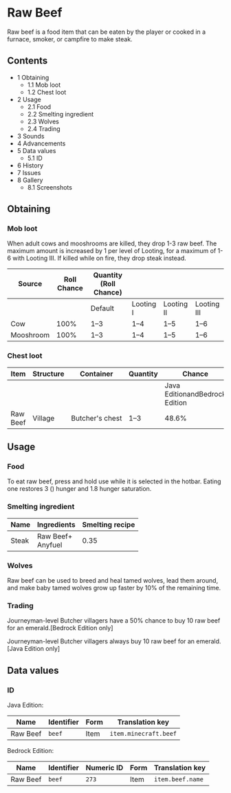# Raw Beef
Raw beef is a food item that can be eaten by the player or cooked in a furnace, smoker, or campfire to make steak.

## Contents
- 1 Obtaining
	- 1.1 Mob loot
	- 1.2 Chest loot
- 2 Usage
	- 2.1 Food
	- 2.2 Smelting ingredient
	- 2.3 Wolves
	- 2.4 Trading
- 3 Sounds
- 4 Advancements
- 5 Data values
	- 5.1 ID
- 6 History
- 7 Issues
- 8 Gallery
	- 8.1 Screenshots

## Obtaining
### Mob loot
When adult cows and mooshrooms are killed, they drop 1-3 raw beef. The maximum amount is increased by 1 per level of Looting, for a maximum of 1-6 with Looting III. If killed while on fire, they drop steak instead.

| Source    | Roll Chance | Quantity (Roll Chance) |           |            |             |
|-----------|-------------|------------------------|-----------|------------|-------------|
|           |             | Default                | Looting I | Looting II | Looting III |
| Cow       | 100%        | 1–3                    | 1–4       | 1–5        | 1–6         |
| Mooshroom | 100%        | 1–3                    | 1–4       | 1–5        | 1–6         |

### Chest loot
| Item     | Structure | Container       | Quantity | Chance                         |
|----------|-----------|-----------------|----------|--------------------------------|
|          |           |                 |          | Java EditionandBedrock Edition |
| Raw Beef | Village   | Butcher's chest | 1–3      | 48.6%                          |

## Usage
### Food
To eat raw beef, press and hold use while it is selected in the hotbar. Eating one restores 3 () hunger and 1.8 hunger saturation.

### Smelting ingredient
| Name  | Ingredients           | Smelting recipe |
|-------|-----------------------|-----------------|
| Steak | Raw Beef+<br/>Anyfuel | 0.35            |

### Wolves
Raw beef can be used to breed and heal tamed wolves, lead them around, and make baby tamed wolves grow up faster by 10% of the remaining time.

### Trading
Journeyman-level Butcher villagers have a 50% chance to buy 10 raw beef for an emerald.‌[Bedrock Edition  only]

Journeyman-level Butcher villagers always buy 10 raw beef for an emerald.‌[Java Edition  only]

## Data values
### ID
Java Edition:

| Name     | Identifier | Form | Translation key       |
|----------|------------|------|-----------------------|
| Raw Beef | `beef`     | Item | `item.minecraft.beef` |

Bedrock Edition:

| Name     | Identifier | Numeric ID | Form | Translation key  |
|----------|------------|------------|------|------------------|
| Raw Beef | `beef`     | `273`      | Item | `item.beef.name` |


